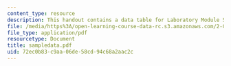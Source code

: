 ```yaml
---
content_type: resource
description: This handout contains a data table for Laboratory Module 5.
file: /media/https%3A/open-learning-course-data-rc.s3.amazonaws.com/2-002-mechanics-and-materials-ii-spring-2004/72ec0b83c9aa06de58cd94c68a2aac2c_sampledata.pdf
file_type: application/pdf
resourcetype: Document
title: sampledata.pdf
uid: 72ec0b83-c9aa-06de-58cd-94c68a2aac2c
---
```

